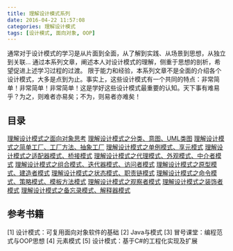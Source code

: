 ```yaml
---
title: 理解设计模式系列
date: 2016-04-22 11:57:08
categories: 理解设计模式
tags: [设计模式, 面向对象, OOP]
---
```


通常对于设计模式的学习是从片面到全面，从了解到实践、从场景到思想，从独立到关联... 通过本系列文章，阐述本人对设计模式的理解，侧重于思想的剖析，希望促进上述学习过程的过渡。
限于能力和经验，本系列文章不是全面的介绍各个设计模式，大多是点到为止。事实上，这些设计模式有一个共同的特点：非常简单！非常简单！非常简单！这是学好这些设计模式最重要的认知。天下事有难易乎？为之，则难者亦易矣；不为，则易者亦难矣！

## 目录

[理解设计模式之面向对象思考](/2016/04/01/理解设计模式之面向对象思考/)
[理解设计模式之分类、意图、UML类图](/2016/04/02/理解设计模式之分类、意图、UML类图/)
[理解设计模式之简单工厂、工厂方法、抽象工厂](/2016/04/03/理解设计模式之简单工厂、工厂方法、抽象工厂/)
[理解设计模式之单例模式、享元模式](/2016/04/04/理解设计模式之单例模式、享元模式/)
[理解设计模式之适配器模式、桥接模式](/2016/04/05/理解设计模式之适配器模式、桥接模式/)
[理解设计模式之代理模式、外观模式、中介者模式](/2016/04/06/理解设计模式之代理模式、外观模式、中介者模式/)
[理解设计模式之组合模式、迭代器模式、访问者模式](/2016/04/07/理解设计模式之组合模式、迭代器模式、访问者模式/)
[理解设计模式之原型模式、建造者模式](/2016/04/08/理解设计模式之原型模式、建造者模式/)
[理解设计模式之状态模式、职责链模式](/2016/04/09/理解设计模式之状态模式、职责链模式/)
[理解设计模式之命令模式、策略模式、模板方法模式](/2016/04/10/理解设计模式之命令模式、策略模式、模板方法模式/)
[理解设计模式之观察者模式](/2016/04/11/理解设计模式之观察者模式/)
[理解设计模式之装饰者模式](/2016/04/12/理解设计模式之装饰者模式/)
[理解设计模式之备忘录模式、解释器模式](/2016/04/13/理解设计模式之备忘录模式、解释器模式/)

## 参考书籍
[1] 设计模式：可复用面向对象软件的基础
[2] Java与模式
[3] 冒号课堂：编程范式与OOP思想
[4] 元素模式
[5] 设计模式：基于C#的工程化实现及扩展
